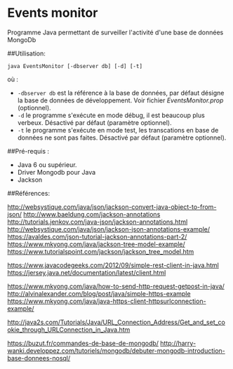 # Events monitor

Programme Java permettant de surveiller l'activité d'une base de données MongoDb

##Utilisation:
```
java EventsMonitor [-dbserver db] [-d] [-t] 
```
où :
* ```-dbserver db``` est la référence à la base de données, par défaut désigne la base de données de développement. Voir fichier *EventsMonitor.prop* (optionnel).
* ```-d``` le programme s'exécute en mode débug, il est beaucoup plus verbeux. Désactivé par défaut (paramètre optionnel).
* ```-t``` le programme s'exécute en mode test, les transcations en base de données ne sont pas faites. Désactivé par défaut (paramètre optionnel).

##Pré-requis :
- Java 6 ou supérieur.
- Driver Mongodb pour Java
- Jackson

##Références:

http://websystique.com/java/json/jackson-convert-java-object-to-from-json/
http://www.baeldung.com/jackson-annotations
http://tutorials.jenkov.com/java-json/jackson-annotations.html
http://websystique.com/java/json/jackson-json-annotations-example/
https://avaldes.com/json-tutorial-jackson-annotations-part-2/
https://www.mkyong.com/java/jackson-tree-model-example/
https://www.tutorialspoint.com/jackson/jackson_tree_model.htm

https://www.javacodegeeks.com/2012/09/simple-rest-client-in-java.html
https://jersey.java.net/documentation/latest/client.html

https://www.mkyong.com/java/how-to-send-http-request-getpost-in-java/
http://alvinalexander.com/blog/post/java/simple-https-example
https://www.mkyong.com/java/java-https-client-httpsurlconnection-example/

http://java2s.com/Tutorials/Java/URL_Connection_Address/Get_and_set_cookie_through_URLConnection_in_Java.htm

https://buzut.fr/commandes-de-base-de-mongodb/
http://harry-wanki.developpez.com/tutoriels/mongodb/debuter-mongodb-introduction-base-donnees-nosql/


